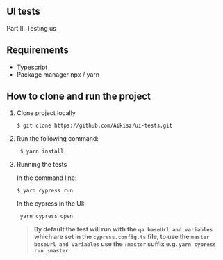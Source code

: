 ## UI tests

Part II. Testing us 

## Requirements

* Typescript
* Package manager npx / yarn

## How to clone and run the project

1. Clone project locally

    ```shell
    $ git clone https://github.com/Aikisz/ui-tests.git
    ```
   
2. Run the following command:
   ```shell
    $ yarn install
    ```
  
3. Running the tests <br>

    In the command line:

    ```shell
    $ yarn cypress run
    ```           
   
    In the cypress in the UI:
                
   ```shell 
    yarn cypress open
   ```     

   > **By default the test will run with the `qa baseUrl and variables` which are set in the `cypress.config.ts` file, to use the `master baseUrl and variables` use the `:master` suffix e.g. `yarn cypress run :master`**<br>

